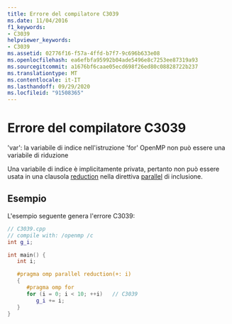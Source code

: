 ```yaml
---
title: Errore del compilatore C3039
ms.date: 11/04/2016
f1_keywords:
- C3039
helpviewer_keywords:
- C3039
ms.assetid: 02776f16-f57a-4ffd-b7f7-9c696b633e08
ms.openlocfilehash: ea6efbfa95992b04ade5496e8c7253ee87319a93
ms.sourcegitcommit: a1676bf6caae05ecd698f26ed80c08828722b237
ms.translationtype: MT
ms.contentlocale: it-IT
ms.lasthandoff: 09/29/2020
ms.locfileid: "91508365"
---
```

# <a name="compiler-error-c3039"></a>Errore del compilatore C3039

'var': la variabile di indice nell'istruzione 'for' OpenMP non può essere una variabile di riduzione

Una variabile di indice è implicitamente privata, pertanto non può essere usata in una clausola [reduction](../../parallel/openmp/reference/openmp-clauses.md#reduction) nella direttiva [parallel](../../parallel/openmp/reference/openmp-directives.md#parallel) di inclusione.

## <a name="example"></a>Esempio

L'esempio seguente genera l'errore C3039:

```cpp
// C3039.cpp
// compile with: /openmp /c
int g_i;

int main() {
   int i;

   #pragma omp parallel reduction(+: i)
   {
      #pragma omp for
      for (i = 0; i < 10; ++i)   // C3039
         g_i += i;
   }
}
```
